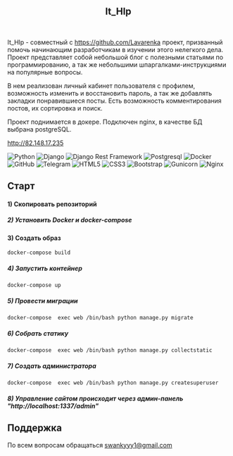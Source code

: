 <h2 align="center">It_Hlp</h2>
<br/>


It_Hlp - совместный с https://github.com/Lavarenka проект, призванный помочь начинающим разработчикам в изучении этого 
нелегкого дела. Проект представляет собой небольшой блог с полезными статьями по программированию, а так же небольшими
шпаргалками-инструкциями на популярные вопросы.

В нем реализован личный кабинет пользователя с профилем, возможность изменить и восстановить пароль, а так же добавлять 
закладки понравившиеся посты. Есть возможность комментирования постов, их сортировка и поиск.

Проект поднимается в докере. Подключен nginx, в качестве БД выбрана postgreSQL.

http://82.148.17.235

![Python](https://img.shields.io/badge/-Python-black?style=flat-square&logo=Python)
![Django](https://img.shields.io/badge/-Django-0aad48?style=flat-square&logo=Django)
![Django Rest Framework](https://img.shields.io/badge/DRF-red?style=flat-square&logo=Django)
![Postgresql](https://img.shields.io/badge/-Postgresql-%232c3e50?style=flat-square&logo=Postgresql)
![Docker](https://img.shields.io/badge/-Docker-46a2f1?style=flat-square&logo=docker&logoColor=white)
![GitHub](https://img.shields.io/badge/-GitHub-181717?style=flat-square&logo=github)
![Telegram](https://img.shields.io/badge/Telegram-2CA5E0?style=flat-square&logo=telegram&logoColor=white)
![HTML5](https://img.shields.io/badge/html5-%23E34F26.svg?style=flat-square&logo=html5&logoColor=white)
![CSS3](https://img.shields.io/badge/css3-%231572B6.svg?style=flat-square&logo=css3&logoColor=white)
![Bootstrap](https://img.shields.io/badge/bootstrap-%238511FA.svg?style=flat-square&logo=bootstrap&logoColor=white)
![Gunicorn](https://img.shields.io/badge/gunicorn-%298729.svg?style=for-flat-square&logo=gunicorn&logoColor=white)
![Nginx](https://img.shields.io/badge/nginx-%23009639.svg?style=flat-square&logo=nginx&logoColor=white)
## Старт

#### 1) Скопировать репозиторий

##### 2) Установить Docker и docker-compose

#### 3) Создать образ
    docker-compose build

##### 4) Запустить контейнер

    docker-compose up

##### 5) Провести миграции

    docker-compose  exec web /bin/bash python manage.py migrate
##### 6) Собрать статику

    docker-compose  exec web /bin/bash python manage.py collectstatic
##### 7) Создать администратора

    docker-compose  exec web /bin/bash python manage.py createsuperuser
##### 8) Управление сайтом происходит через админ-панель "http://localhost:1337/admin"

## Поддержка

По всем вопросам обращаться [swankyyy1@gmail.com](swankyyy1@gmail.com)
